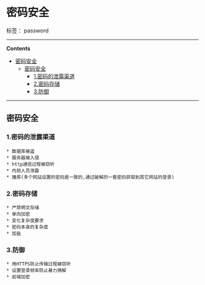 # 密码安全

标签： password

----

**Contents**

- [密码安全](#%E5%AF%86%E7%A0%81%E5%AE%89%E5%85%A8)
    - [密码安全](#%E5%AF%86%E7%A0%81%E5%AE%89%E5%85%A8)
        - [1.密码的泄露渠道](#1%E5%AF%86%E7%A0%81%E7%9A%84%E6%B3%84%E9%9C%B2%E6%B8%A0%E9%81%93)
        - [2.密码存储](#2%E5%AF%86%E7%A0%81%E5%AD%98%E5%82%A8)
        - [3.防御](#3%E9%98%B2%E5%BE%A1)


----



## 密码安全

### 1.密码的泄露渠道
    * 数据库被盗
    * 服务器被入侵
    * http通信过程被窃听
    * 内部人员泄露
    * 撞库(多个网站设置的密码是一致的,通过破解的一套密码获取到其它网站的登录)

### 2.密码存储
    * 严禁明文存储
    * 单向加密
    * 变化复杂度要求
    * 密码本身的复杂度
    * 加盐

### 3.防御
    * 用HTTPS防止传输过程被窃听
    * 设置登录频率防止暴力猜解
    * 前端加密
